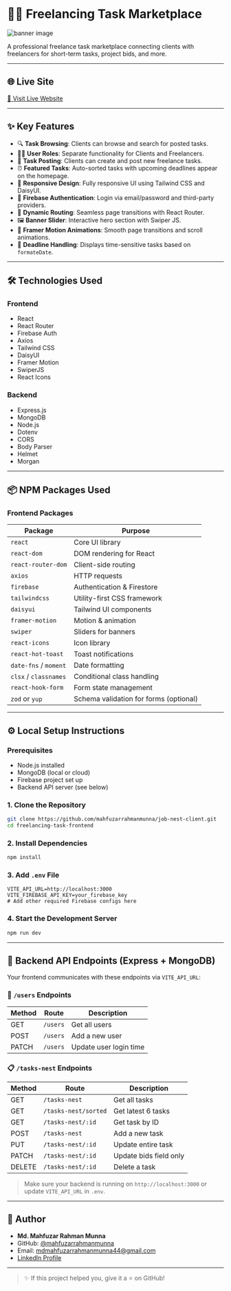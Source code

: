 # 🧑‍💼 Freelancing Task Marketplace
<img src="https://i.ibb.co/PGFG5qJf/image.png" alt="banner image"/>

A professional freelance task marketplace connecting clients with freelancers for short-term tasks, project bids, and more.

---

## 🌐 Live Site

[🔗 Visit Live Website](https://jobnest-a10.web.app/)

---

## ✨ Key Features

- 🔍 **Task Browsing**: Clients can browse and search for posted tasks.
- 🧑‍💼 **User Roles**: Separate functionality for Clients and Freelancers.
- 📝 **Task Posting**: Clients can create and post new freelance tasks.
- ⏰ **Featured Tasks**: Auto-sorted tasks with upcoming deadlines appear on the homepage.
- 🎨 **Responsive Design**: Fully responsive UI using Tailwind CSS and DaisyUI.
- 🔐 **Firebase Authentication**: Login via email/password and third-party providers.
- 🧭 **Dynamic Routing**: Seamless page transitions with React Router.
- 🖼️ **Banner Slider**: Interactive hero section with Swiper JS.
- 🌟 **Framer Motion Animations**: Smooth page transitions and scroll animations.
- 📅 **Deadline Handling**: Displays time-sensitive tasks based on `formateDate`.

---

## 🛠️ Technologies Used

### Frontend

- React
- React Router 
- Firebase Auth
- Axios
- Tailwind CSS
- DaisyUI
- Framer Motion
- SwiperJS
- React Icons

### Backend

- Express.js
- MongoDB
- Node.js
- Dotenv
- CORS
- Body Parser
- Helmet
- Morgan

---

## 📦 NPM Packages Used

### Frontend Packages

| Package              | Purpose                                        |
|----------------------|------------------------------------------------|
| `react`              | Core UI library                                |
| `react-dom`          | DOM rendering for React                        |
| `react-router-dom`   | Client-side routing                            |
| `axios`              | HTTP requests                                  |
| `firebase`           | Authentication & Firestore                     |
| `tailwindcss`        | Utility-first CSS framework                    |
| `daisyui`            | Tailwind UI components                         |
| `framer-motion`      | Motion & animation                             |
| `swiper`             | Sliders for banners                            |
| `react-icons`        | Icon library                                   |
| `react-hot-toast`    | Toast notifications                            |
| `date-fns` / `moment`| Date formatting                                |
| `clsx` / `classnames`| Conditional class handling                     |
| `react-hook-form`    | Form state management                          |
| `zod` or `yup`       | Schema validation for forms (optional)         |

---

## ⚙️ Local Setup Instructions

### Prerequisites

- Node.js installed
- MongoDB (local or cloud)
- Firebase project set up
- Backend API server (see below)

### 1. Clone the Repository

```bash
git clone https://github.com/mahfuzarrahmanmunna/job-nest-client.git
cd freelancing-task-frontend
```

### 2. Install Dependencies

```bash
npm install
```

### 3. Add `.env` File

```env
VITE_API_URL=http://localhost:3000
VITE_FIREBASE_API_KEY=your_firebase_key
# Add other required Firebase configs here
```

### 4. Start the Development Server

```bash
npm run dev
```

---

## 🧪 Backend API Endpoints (Express + MongoDB)

Your frontend communicates with these endpoints via `VITE_API_URL`:

### 🔐 `/users` Endpoints

| Method | Route        | Description                     |
|--------|--------------|---------------------------------|
| GET    | `/users`     | Get all users                   |
| POST   | `/users`     | Add a new user                  |
| PATCH  | `/users`     | Update user login time          |

### 📋 `/tasks-nest` Endpoints

| Method | Route                 | Description                             |
|--------|-----------------------|-----------------------------------------|
| GET    | `/tasks-nest`         | Get all tasks                           |
| GET    | `/tasks-nest/sorted`  | Get latest 6 tasks                      |
| GET    | `/tasks-nest/:id`     | Get task by ID                          |
| POST   | `/tasks-nest`         | Add a new task                          |
| PUT    | `/tasks-nest/:id`     | Update entire task                      |
| PATCH  | `/tasks-nest/:id`     | Update bids field only                  |
| DELETE | `/tasks-nest/:id`     | Delete a task                           |

> Make sure your backend is running on `http://localhost:3000` or update `VITE_API_URL` in `.env`.

---

## 🤝 Author

- **Md. Mahfuzar Rahman Munna**  
- GitHub: [@mahfuzarrahmanmunna](https://github.com/mahfuzarrahmanmunna)
- Email: mdmahfuzarrahmanmunna44@gmail.com
- [LinkedIn Profile](https://www.linkedin.com/in/md-mahfuzar-rahman-munna-41a342351/)

---

> ✨ If this project helped you, give it a ⭐ on GitHub!
